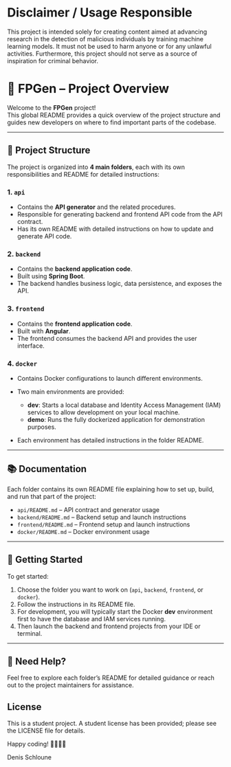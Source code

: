 # Disclaimer / Usage Responsible
This project is intended solely for creating content aimed at advancing research in the detection of malicious individuals by training machine learning models.
It must not be used to harm anyone or for any unlawful activities.
Furthermore, this project should not serve as a source of inspiration for criminal behavior.

# 🧬 FPGen – Project Overview

Welcome to the **FPGen** project!  
This global README provides a quick overview of the project structure and guides new developers on where to find important parts of the codebase.

---

## 📁 Project Structure

The project is organized into **4 main folders**, each with its own responsibilities and README for detailed instructions:

### 1. `api`

- Contains the **API generator** and the related procedures.
- Responsible for generating backend and frontend API code from the API contract.
- Has its own README with detailed instructions on how to update and generate API code.

### 2. `backend`

- Contains the **backend application code**.
- Built using **Spring Boot**.
- The backend handles business logic, data persistence, and exposes the API.

### 3. `frontend`

- Contains the **frontend application code**.
- Built with **Angular**.
- The frontend consumes the backend API and provides the user interface.

### 4. `docker`

- Contains Docker configurations to launch different environments.
- Two main environments are provided:

    - **dev**: Starts a local database and Identity Access Management (IAM) services to allow development on your local machine.
    - **demo**: Runs the fully dockerized application for demonstration purposes.

- Each environment has detailed instructions in the folder README.

---

## 📚 Documentation

Each folder contains its own README file explaining how to set up, build, and run that part of the project:

- `api/README.md` – API contract and generator usage
- `backend/README.md` – Backend setup and launch instructions
- `frontend/README.md` – Frontend setup and launch instructions
- `docker/README.md` – Docker environment usage

---

## 🚀 Getting Started

To get started:

1. Choose the folder you want to work on (`api`, `backend`, `frontend`, or `docker`).
2. Follow the instructions in its README file.
3. For development, you will typically start the Docker **dev** environment first to have the database and IAM services running.
4. Then launch the backend and frontend projects from your IDE or terminal.

---

## 🙌 Need Help?

Feel free to explore each folder’s README for detailed guidance or reach out to the project maintainers for assistance.

## License
This is a student project. A student license has been provided; please see the LICENSE file for details.

Happy coding! 👩‍💻👨‍💻

Denis Schloune